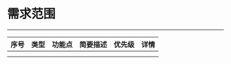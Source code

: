 # 需求范围

---

| 序号 | 类型 | 功能点 | 简要描述 | 优先级 | 详情 |
| :--- | :--- | :--- | :--- | :--- | :--- |
|  |  |  |  |  |  |
|  |  |  |  |  |  |



